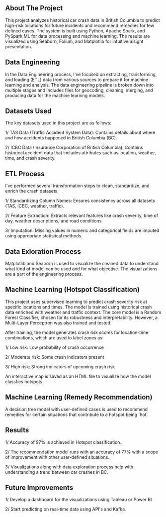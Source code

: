 About The Project 
---
This project analyzes historical car crash data in British Columbia to predict high-risk locations for future incidents and recommend remedies for few defined cases. The system is built using Python, Apache Spark, and PySpark.ML for data processing and machine learning. The results are visualized using Seaborn, Folium, and Matplotlib for intuitive insight presentation.

Data Engineering
--
In the Data Engineering process, I've focused on extracting, transforming, and loading (ETL) data from various sources to prepare it for machine learning and analysis. The data engineering pipeline is broken down into multiple stages and includes files for geocoding, cleaning, merging, and producing data for the machine learning models.

Datasets Used
----
The key datasets used in this project are as follows:

1/ TAS Data (Traffic Accident System Data): Contains details about where and how accidents happened in British Columbia (BC).


2/ ICBC Data (Insurance Corporation of British Columbia): Contains historical accident data that includes attributes such as location, weather, time, and crash severity.

ETL Process 
---

I've performed several transformation steps to clean, standardize, and enrich the crash datasets:

1/ Standardizing Column Names: Ensures consistency across all datasets (TAS, ICBC, weather, traffic).

2/ Feature Extraction: Extracts relevant features like crash severity, time of day, weather descriptions, and road conditions.

3/ Imputation: Missing values in numeric and categorical fields are imputed using appropriate statistical methods.

Data Exloration Process
---
Matplotlib and Seaborn is used to visualize the cleaned data to understand what kind of model can be used and for what objective. The visualizations are a part of the engineering process. 

Machine Learning (Hotspot Classification)
---
This project uses supervised learning to predict crash severity risk at specific locations and times. The model is trained using historical crash data enriched with weather and traffic context. The core model is a Random Forest Classifier, chosen for its robustness and interpretability. However, a Multi-Layer Perceptron was also trained and tested.

After training, the model generates crash risk scores for location-time combinations, which are used to label zones as:

1/ Low risk: Low probability of crash occurrence

2/ Moderate risk: Some crash indicators present

3/ High risk: Strong indicators of upcoming crash risk

An interactive map is saved as an HTML file to visualize how the model classfies hotspots. 

Machine Learning (Remedy Recommendation)
--
A decision tree model with user-defined cases is used to recommend remedies for certain situations that contribute to a hotspot being 'hot'. 

Results
---
1/ Accuracy of 97% is achieved in Hotspot classification.

2/ The recommendation model runs with an accuracy of 77% with a scope of improvement with other user-defined situations. 

3/ Visualizations along with data exploration process help with understanding a trend between car crashes in BC. 

Future Improvements
--
1/ Develop a dashboard for the visualizations using Tableau or Power BI

2/ Start predicting on real-time data using API's and Kafka. 








